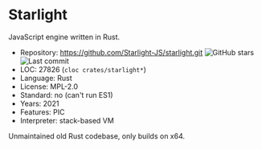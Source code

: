 # Starlight

JavaScript engine written in Rust.

* Repository:  https://github.com/Starlight-JS/starlight.git <img src="https://img.shields.io/github/stars/Starlight-JS/starlight?label=&style=flat-square" alt="GitHub stars" title="GitHub stars"><img src="https://img.shields.io/github/last-commit/Starlight-JS/starlight?label=&style=flat-square" alt="Last commit" title="Last commit">
* LOC:         27826 (`cloc crates/starlight*`)
* Language:    Rust
* License:     MPL-2.0
* Standard:    no (can't run ES1)
* Years:       2021
* Features:    PIC
* Interpreter: stack-based VM

Unmaintained old Rust codebase, only builds on x64.
